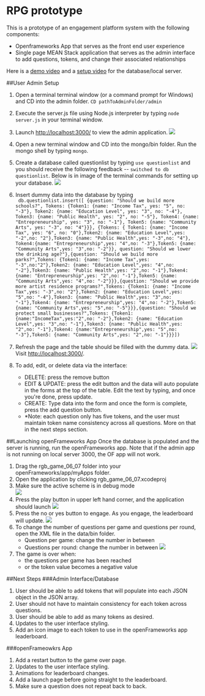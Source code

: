 # RPG prototype
This is a prototype of an engagement platform system with the following components:

* Openframeworks App that serves as the front end user experience
* Single page MEAN Stack  application that serves as the admin interface to add questions, tokens, and change their associated relationships

Here is a [demo video](https://youtu.be/qvVgo2Sz5Z4) and a [setup video](https://youtu.be/N1ly8BVIuso) for the database/local server.

##User Admin Setup

1. Open a terminal terminal window (or a command prompt for Windows) and CD into the admin folder. ```CD pathToAdminFolder/admin```
2. Execute the server.js file using Node.js interpreter by typing ```node server.js``` in your terminal window.
3. Launch [http://localhost:3000/](http://localhost:3000/) to view the admin application. ![](images/admin_launch.png)
4. Open a new terminal window and CD into the mongo/bin folder. Run the mongo shell by typing ```mongo```.
5. Create a database called questionlist by typing ```use questionlist``` and you should receive the following feedback -- ```switched to db questionlist```. Below is in image of the terminal commands for setting up your database. ![](images/mongodb_launch.png)
6. Insert dummy data into the database by typing <br> ```
db.questionlist.insert([
{question: "Should we build more schools?", Tokens: {Token1: {name: "Income Tax", yes: "5", no: "-3"}, Token2: {name: "Education Level", yes: "3", no: "-4"}, Token3: {name: "Public Health", yes: "2", no: "-5"}, Token4: {name: "Entrepreneurship", yes: "3", no: "-1"}, Token5: {name: "Community Arts", yes: "-3", no: "4"}}}, {Tokens: {
Token1: {name: "Income Tax", yes: "6", no: "0"},Token2: {name: "Education Level",yes: "-2",no: "2"},Token3: {name: "Public Health",yes: "-3",no: "4"}, Token4:{name: "Entrepreneurship",yes: "4",no: "-3"},Token5: {name: "Community Arts",yes: "3",no: "-2"}},
question: "Should we lower the drinking age?"},{question: "Should we build more parks?",Tokens: {Token1: {name: "Income Tax",yes: "-3",no:"2"},Token2: {name: "Education Level",yes: "4",no: "-2"},Token3: {name: "Public Health",yes: "2",no: "-1"},Token4: {name: "Entrepreneurship",yes: "2",no: "-1"},Token5: {name: "Community Arts",yes: "4",no: "-2"}}},{question: "Should we provide more artist residence programs?",Tokens: {Token1: {name: "Income Tax",yes: "-3",no: "2"},Token2: {name: "Education Level",yes: "5",no: "-4"},Token3: {name: "Public Health",yes: "3",no: "-1"},Token4: {name: "Entrepreneurship",yes: "4",no: "-2"},Token5: {name: "Community Arts",yes: "5",no: "-5"}}},{question: "Should we protect small businesses?",Tokens: {Token1: {name:"IncomeTax",yes:"2",no: "-2"},Token2: {name: "Education Level",yes: "3",no: "-1"},Token3: {name: "Public Health",yes: "2",no: "-1"},Token4: {name:"Entrepreneurship",yes: "5",no: "-3"},Token5: {name: "Community Arts",yes: "2",no: "-1"}}}])```

7. Refresh the page and the table should be filled with the dummy data. ![](images/admin_data.png) Visit [http://localhost:3000/](http://localhost:3000/questionlist).

8. To add, edit, or delete data via the interface:
	* DELETE: press the remove button
	* EDIT & UPDATE: press the edit button and the data will auto populate in the forms at the top of the table. Edit the text by typing, and once you're done, press update. 
	* CREATE: Type data into the form and once the form is complete, press the add question button. 
	* *Note: each question only has five tokens, and the user must maintain token name consistency across all questions. More on that in the next steps section. 


##Launching openFrameworks App
Once the database is populated and the server is running, run the openFrameworks app. Note that if the admin app is not running on local server 3000, the OF app will not work. 

1. Drag the rgb\_game\_06\_07 folder into your openFrameworks/app/myApps folder.
2. Open the application by clicking rgb\_game\_06\_07.xcodeproj
3. Make sure the active scheme is in debug mode <br> ![](images/of_debug.png)
4. Press the play button in upper left hand corner, and the application should launch ![](images/of_launch.png)
5. Press the no or yes button to engage. As you engage, the leaderboard will update. ![](images/of_engage.png)
6. To change the number of questions per game and questions per round, open the XML file in the data/bin folder.
	* Question per game: change the number in between <QUESTIONS></QUESTIONS>
	* Questions per round: change the number in between <ROUND></ROUND> ![](images/of_config.png)
7.  The game is over when:
	* the questions per game has been reached
	* or the token value becomes a negative value

##Next Steps
###Admin Interface/Database
1. User should be able to add tokens that will populate into each JSON object in the JSON array.
2. User should not have to maintain consistency for each token across questions.
3. User should be able to add as many tokens as desired. 
4. Updates to the user interface styling.
5. Add an icon image to each token to use in the openFrameworks app leaderboard. 

###openFrameowkrs App
1. Add a restart button to the game over page.
2. Updates to the user interface styling.
3. Animations for leaderboard changes.
4. Add a launch page before going straight to the leaderboard. 
5. Make sure a question does not repeat back to back. 